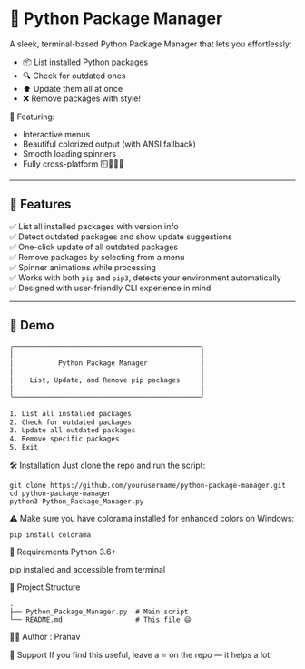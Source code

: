 # 🐍 Python Package Manager

A sleek, terminal-based Python Package Manager that lets you effortlessly:

- 📦 List installed Python packages
- 🔍 Check for outdated ones
- ⬆️ Update them all at once
- ❌ Remove packages with style!

🎨 Featuring:
- Interactive menus
- Beautiful colorized output (with ANSI fallback)
- Smooth loading spinners
- Fully cross-platform 🪟🧑‍💻🐧

---

## 🚀 Features

✅ List all installed packages with version info  
✅ Detect outdated packages and show update suggestions  
✅ One-click update of all outdated packages  
✅ Remove packages by selecting from a menu  
✅ Spinner animations while processing  
✅ Works with both `pip` and `pip3`, detects your environment automatically  
✅ Designed with user-friendly CLI experience in mind

---

## 📸 Demo

```bash
╭──────────────────────────────────────────────╮
│                                              │
│           Python Package Manager             │
│                                              │
│    List, Update, and Remove pip packages     │
│                                              │
╰──────────────────────────────────────────────╯

1. List all installed packages
2. Check for outdated packages
3. Update all outdated packages
4. Remove specific packages
5. Exit
```

🛠️ Installation
Just clone the repo and run the script:

```
git clone https://github.com/yourusername/python-package-manager.git
cd python-package-manager
python3 Python_Package_Manager.py
```
⚠️ Make sure you have colorama installed for enhanced colors on Windows:
```
pip install colorama
```
🧠 Requirements
Python 3.6+

pip installed and accessible from terminal

📂 Project Structure
```
.
├── Python_Package_Manager.py  # Main script
└── README.md                  # This file 😄
```
👨‍💻 Author : Pranav

🙌 Support If you find this useful, leave a ⭐ on the repo — it helps a lot!
